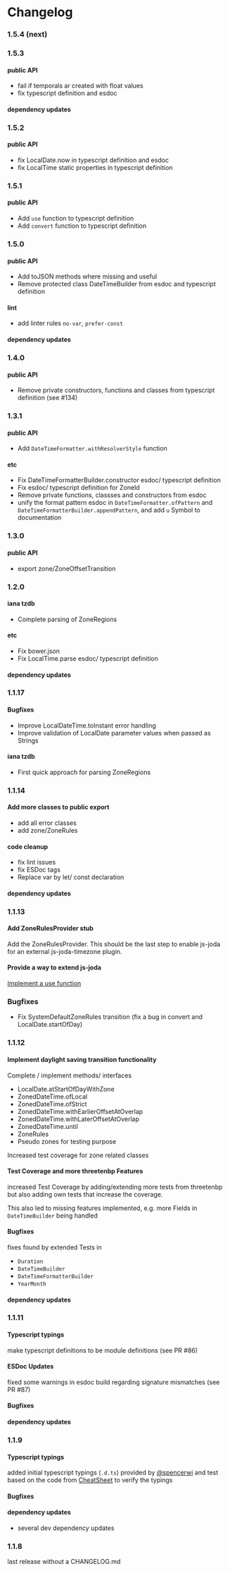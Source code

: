 Changelog
=========

### 1.5.4 (next)

### 1.5.3

#### public API

 * fail if temporals ar created with float values 
 * fix typescript definition and esdoc 

#### dependency updates

### 1.5.2

#### public API

 * fix LocalDate.now in typescript definition and esdoc 
 * fix LocalTime static properties in typescript definition

### 1.5.1

#### public API

 * Add `use` function to typescript definition
 * Add `convert` function to typescript definition

### 1.5.0

#### public API

* Add toJSON methods where missing and useful
* Remove protected class DateTimeBuilder from esdoc and typescript definition

#### lint

* add linter rules `no-var`, `prefer-const`

#### dependency updates

### 1.4.0

#### public API

 * Remove private constructors, functions and classes from  typescript definition (see #134)

### 1.3.1

#### public API

 * Add `DateTimeFormatter.withResolverStyle` function

#### etc
 
 * Fix DateTimeFormatterBuilder.constructor esdoc/ typescript definition
 * Fix esdoc/ typescript definition for ZoneId
 * Remove private functions, classses and constructors from esdoc
 * unify the format pattern esdoc in `DateTimeFormatter.ofPattern` 
   and `DateTimeFormatterBuilder.appendPattern`, and add `u` Symbol to documentation
 
### 1.3.0

#### public API

 * export zone/ZoneOffsetTransition

### 1.2.0

#### iana tzdb

 * Complete parsing of ZoneRegions

#### etc

 * Fix bower.json
 * Fix LocalTime.parse esdoc/ typescript definition

#### dependency updates

### 1.1.17

#### Bugfixes

 * Improve LocalDateTime.toInstant error handling
 * Improve validation of LocalDate parameter values when passed as Strings
 
#### iana tzdb

 * First quick approach for parsing ZoneRegions
 
### 1.1.14

#### Add more classes to public export

 * add all error classes
 * add zone/ZoneRules
 
#### code cleanup

 * fix lint issues
 * fix ESDoc tags
 * Replace var by let/ const declaration

#### dependency updates

### 1.1.13

#### Add ZoneRulesProvider stub

Add the ZoneRulesProvider. This should be the last step to enable js-joda for an external js-joda-timezone plugin.

#### Provide a way to extend js-joda

[Implement a use function](https://github.com/js-joda/js-joda/pull/100#issuecomment-252425196)

### Bugfixes

 * Fix SystemDefaultZoneRules transition (fix a bug in convert and LocalDate.startOfDay)

### 1.1.12 

#### Implement daylight saving transition functionality

Complete / implement methods/ interfaces
- LocalDate.atStartOfDayWithZone
- ZonedDateTime.ofLocal
- ZonedDateTime.ofStrict
- ZonedDateTime.withEarlierOffsetAtOverlap
- ZonedDateTime.withLaterOffsetAtOverlap
- ZonedDateTime.until
- ZoneRules
- Pseudo zones for testing purpose

Increased test coverage for zone related classes

#### Test Coverage and more threetenbp Features

increased Test Coverage by adding/extending more tests from threetenbp 
but also adding own tests that increase the coverage. 

This also led to missing features implemented, e.g. more Fields in `DateTimeBuilder` being handled

#### Bugfixes

fixes found by extended Tests in
- `Duration`
- `DateTimeBuilder`
- `DateTimeFormatterBuilder`
- `YearMonth`

#### dependency updates

### 1.1.11

#### Typescript typings

make typescript definitions to be module definitions (see PR #86)

#### ESDoc Updates

fixed some warnings in esdoc build regarding signature mismatches (see PR #87)

#### Bugfixes

#### dependency updates

### 1.1.9

#### Typescript typings

added initial typescript typings (`.d.ts`) provided by [@spencerwi](https://github.com/spencerwi) and test based on the code from [CheatSheet](CheatSheet.md) to verify the typings 

#### Bugfixes

#### dependency updates
 * several dev dependency updates
  
### 1.1.8

last release without a CHANGELOG.md 
